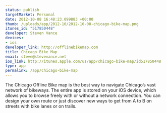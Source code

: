 ```yaml
--- 
status: publish
targetMarket: Personal
date: 2012-10-08 16:48:23.099883 +00:00
thumb: /uploads/app/2012-10/2012-10-08-chicago-bike-map.png
itunes_id: "517850448"
developer: Steven Vance
devices: 
- ios
developer_link: http://offlinebikemap.com
title: Chicago Bike Map
email: steve@stevevance.net
ios_link: http://itunes.apple.com/us/app/chicago-bike-map/id517850448
type: app
permalink: /app/chicago-bike-map
---
```


The Chicago Offline Bike map is the best way to navigate Chicago’s vast network of bikeways. The entire app is stored on your iOS device, which allows you to browse freely with or without a network connection. You can design your own route or just discover new ways to get from A to B on streets with bike lanes or on trails.
